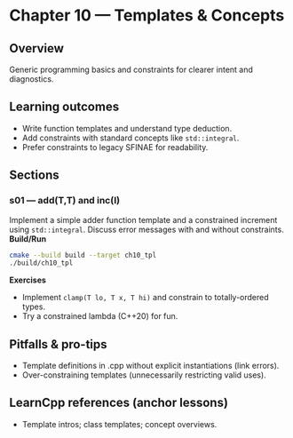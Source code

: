 # Chapter 10 — Templates & Concepts

## Overview
Generic programming basics and constraints for clearer intent and diagnostics.

## Learning outcomes

- Write function templates and understand type deduction.
- Add constraints with standard concepts like `std::integral`.
- Prefer constraints to legacy SFINAE for readability.

## Sections

### s01 — add(T,T) and inc(I)
Implement a simple adder function template and a constrained increment using `std::integral`. Discuss error messages with and without constraints.
**Build/Run**
```bash
cmake --build build --target ch10_tpl
./build/ch10_tpl
```
**Exercises**
- Implement `clamp(T lo, T x, T hi)` and constrain to totally-ordered types.
- Try a constrained lambda (C++20) for fun.

## Pitfalls & pro-tips
- Template definitions in .cpp without explicit instantiations (link errors).
- Over-constraining templates (unnecessarily restricting valid uses).

## LearnCpp references (anchor lessons)
- Template intros; class templates; concept overviews.
